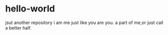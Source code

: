 # hello-world
jsut another repository
i am me just like you are you.
a part of me,or just call a better half.
